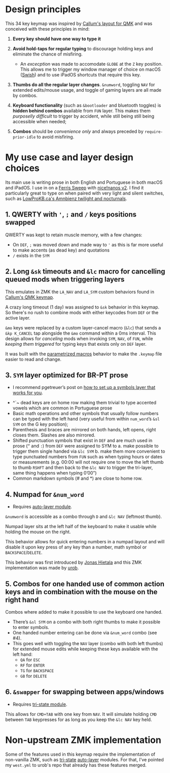 # Design principles

This 34 key keymap was inspired by [Callum's layout for QMK](https://github.com/qmk/qmk_firmware/blob/master/users/callum/readme.md) and was conceived with these principles in mind:

01. **Every key should have one way to type it**
02. **Avoid hold-taps for regular typing** to discourage holding keys and eliminate the chance of misfiring. 
	- An *excecption* was made to accomodate `GLOBE` at the `Z` key position. This allows me to trigger my window manager of choice on macOS ([Swish](https://highlyopinionated.co/swish/)) and to use iPadOS shortcuts that require this key.
    
03. **Thumbs do all the regular layer changes**. `&numword`, toggling `NAV` for extended edits/mouse usage, and toggle of gaming layers are all made by combos.

04. **Keyboard functionality** (such as `&bootloader` and bluetooth toggles) is **hidden behind combos** available from `FUN` layer. This makes them *purposelly difficult* to trigger by accident, while still being still being accessible when needed;

05. **Combos** should be *convenience only* and always preceded by `require-prior-idle` to avoid misfiring.

# My use case and layer design choices
 
Its main use is writing prose in both English and Portuguese in both macOS and iPadOS. I use in on a [Ferris Sweep](https://github.com/davidphilipbarr/Sweep) with [nice!nanos v2](https://nicekeyboards.com/nice-nano/). I find it particularly great to type on when paired with very light and silent switches, such as [LowProKB.ca's Amnbienz twilight and nocturnals](https://lowprokb.ca/products/ambients-silent-choc-switches).

## 1. QWERTY with `'`, `;` and `/` keys positions swapped

QWERTY was kept to retain muscle memory, with a few changes:

- On `DEF`, `;` was moved down and made way to `'` as this is far more useful to make accents (as dead key) and quotations
- `/` exists in the `SYM`

## 2. Long `&sk` timeouts and `&lc` macro for cancelling queued mods when triggering layers

This emulates in ZMK the `LA_NAV` and `LA_SYM` custom behaviors found in [Callum's QMK keymap](https://github.com/qmk/qmk_firmware/blob/master/users/callum/readme.md).

A crazy long timeout (1 day) was assigned to `&sk` behavior in this keymap. So there's no rush to combine mods with either keycodes from `DEF` or the active layer.

`&mo` keys were replaced by a custom layer-cancel macro (`&lc`) that sends a `&kp K_CANCEL` tap alongside the `&mo` command within a 0ms interval. This design allows for _canceling_ mods when invoking `SYM`, `NAV`, of `FUN`, while _keeping them triggered_ for typing keys that exists only on `DEF` layer.

It was built with the [parametrized macros](https://zmk.dev/docs/behaviors/macros#parameterized-macros) behavior to make the `.keymap` file easier to read and change.

## 3. `SYM` layer optimized for BR-PT prose

* I recommend pgetreuer’s post on [how to set up a symbols layer that works for you](https://getreuer.info/posts/keyboards/symbol-layer/index.html).

- ^`~ dead keys are on home row making them trivial to type accented vowels which are common in Portuguese prose
- Basic math operations and other symbols that usually follow numbers can be typed with the left hand (very useful from within `num_word`’s `&sl SYM` on the G key position);
- Parenthesis and braces are mirrored on both hands, left opens, right closes them. Slashes are also mirrored.
- Shifted punctuation symbols that exist in `DEF` and are much used in prose (`”` and `:`) from `DEF` were assigned to SYM to 
	a. make possible to trigger them single handed via `&lc SYM` 
	b. make them more convenient to type punctuated numbers from `FUN` such as when typing hours or dates or measurements (e.g. 00:00 will not require one to move the left thumb to thumb `RSHFT` and then back to the `&lc NAV` to trigger the tri-layer, same thing happens when typing 0’00”)
- Common markdown symbols (# and *) are close to home row.

## 4. Numpad for `&num_word`

* Requires [auto-layer module](https://github.com/urob/zmk-auto-layer).

`&numword` is accessible as a combo through `D` and `&lc NAV` (leftmost thumb).

Numpad layer sits at the left half of the keyboard to make it usable while holding the mouse on the right.

This behavior allows for quick entering numbers in a numpad layout and will disable it upon key press of any key than a number, math symbol or `BACKSPACE`/`DELETE`. 

This behavior was first introduced by [Jonas Hietala](https://www.jonashietala.se/blog/2022/09/06/the_current_t-34_keyboard_layout/#numword) and this ZMK implementation was made by [urob](https://github.com/urob/zmk-config#numword).

## 5. Combos for one handed use of common action keys and in combination with the mouse on the right hand

Combos where added to make it possible to use the keyboard one handed.

- There’s `&sl SYM` on a combo with both right thumbs to make it possible to enter symbols.
- One handed number entering can be done via `&num_word` combo (see #4).
- This goes well with toggling the `NAV` layer (combo with both left thumbs) for extended mouse edits while keeping these keys available with the left hand:
	- `QA` for `ESC`
	- `RF` for `ENTER`
	- `TG` for `BACKSPACE`
	- `GB` for `DELETE`

## 6. `&swapper` for swapping between apps/windows

* Requires [tri-state module](https://github.com/urob/zmk-tri-state).

This allows for `CMD+TAB` with one key from `NAV`. It will simulate holding `CMD` between `TAB` keypresses for as long as you keep the `&lc NAV` key held.

# Non-upstream ZMK implementation

Some of the features used in this keymap require the implementation of non-vanilla ZMK, such as [tri-state](https://github.com/urob/zmk-tri-state) [auto-layer](https://github.com/urob/zmk-auto-layer) modules. For that, I've pointed my `west.yml` to urob's repo that already has these features merged.